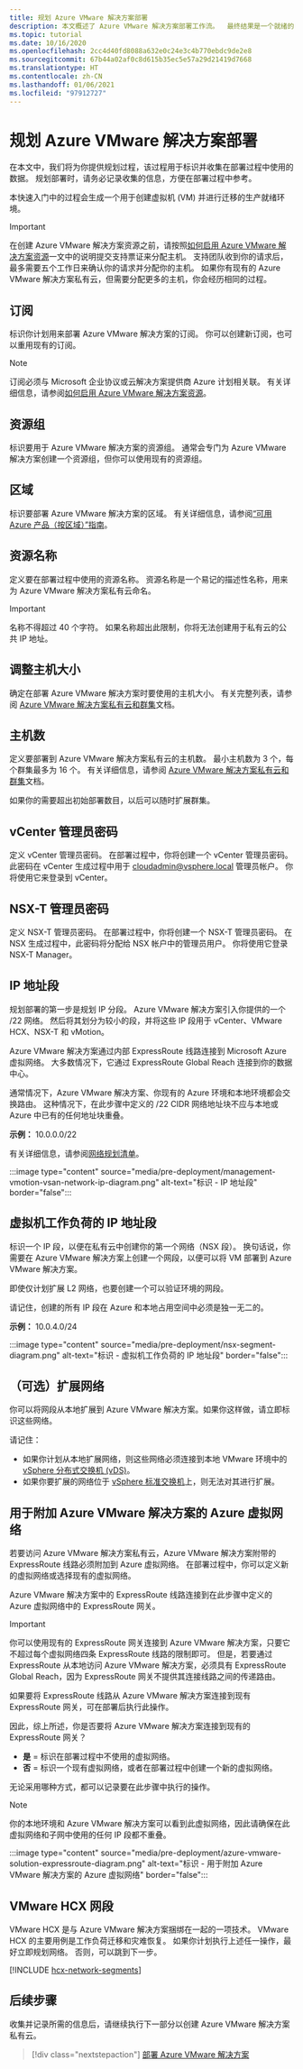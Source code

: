```yaml
---
title: 规划 Azure VMware 解决方案部署
description: 本文概述了 Azure VMware 解决方案部署工作流。  最终结果是一个就绪的可用于创建和迁移虚拟机 (VM) 的环境。
ms.topic: tutorial
ms.date: 10/16/2020
ms.openlocfilehash: 2cc4d40fd8088a632e0c24e3c4b770ebdc9de2e8
ms.sourcegitcommit: 67b44a02af0c8d615b35ec5e57a29d21419d7668
ms.translationtype: HT
ms.contentlocale: zh-CN
ms.lasthandoff: 01/06/2021
ms.locfileid: "97912727"
---
```

# <a name="planning-the-azure-vmware-solution-deployment"></a>规划 Azure VMware 解决方案部署

在本文中，我们将为你提供规划过程，该过程用于标识并收集在部署过程中使用的数据。 规划部署时，请务必记录收集的信息，方便在部署过程中参考。

本快速入门中的过程会生成一个用于创建虚拟机 (VM) 并进行迁移的生产就绪环境。 

>[!IMPORTANT]
>在创建 Azure VMware 解决方案资源之前，请按照[如何启用 Azure VMware 解决方案资源](enable-azure-vmware-solution.md)一文中的说明提交支持票证来分配主机。 支持团队收到你的请求后，最多需要五个工作日来确认你的请求并分配你的主机。 如果你有现有的 Azure VMware 解决方案私有云，但需要分配更多的主机，你会经历相同的过程。 


## <a name="subscription"></a>订阅

标识你计划用来部署 Azure VMware 解决方案的订阅。  你可以创建新订阅，也可以重用现有的订阅。

>[!NOTE]
>订阅必须与 Microsoft 企业协议或云解决方案提供商 Azure 计划相关联。 有关详细信息，请参阅[如何启用 Azure VMware 解决方案资源](enable-azure-vmware-solution.md)。

## <a name="resource-group"></a>资源组

标识要用于 Azure VMware 解决方案的资源组。  通常会专门为 Azure VMware 解决方案创建一个资源组，但你可以使用现有的资源组。

## <a name="region"></a>区域

标识要部署 Azure VMware 解决方案的区域。  有关详细信息，请参阅[“可用 Azure 产品（按区域）”指南](https://azure.microsoft.com/en-us/global-infrastructure/services/?products=azure-vmware)。

## <a name="resource-name"></a>资源名称

定义要在部署过程中使用的资源名称。  资源名称是一个易记的描述性名称，用来为 Azure VMware 解决方案私有云命名。

>[!IMPORTANT]
>名称不得超过 40 个字符。 如果名称超出此限制，你将无法创建用于私有云的公共 IP 地址。 

## <a name="size-hosts"></a>调整主机大小

确定在部署 Azure VMware 解决方案时要使用的主机大小。  有关完整列表，请参阅 [Azure VMware 解决方案私有云和群集](concepts-private-clouds-clusters.md#hosts)文档。

## <a name="number-of-hosts"></a>主机数

定义要部署到 Azure VMware 解决方案私有云的主机数。  最小主机数为 3 个，每个群集最多为 16 个。  有关详细信息，请参阅 [Azure VMware 解决方案私有云和群集](concepts-private-clouds-clusters.md#clusters)文档。

如果你的需要超出初始部署数目，以后可以随时扩展群集。

## <a name="vcenter-admin-password"></a>vCenter 管理员密码
定义 vCenter 管理员密码。  在部署过程中，你将创建一个 vCenter 管理员密码。 此密码在 vCenter 生成过程中用于 cloudadmin@vsphere.local 管理员帐户。 你将使用它来登录到 vCenter。

## <a name="nsx-t-admin-password"></a>NSX-T 管理员密码
定义 NSX-T 管理员密码。  在部署过程中，你将创建一个 NSX-T 管理员密码。 在 NSX 生成过程中，此密码将分配给 NSX 帐户中的管理员用户。 你将使用它登录 NSX-T Manager。

## <a name="ip-address-segment"></a>IP 地址段

规划部署的第一步是规划 IP 分段。  Azure VMware 解决方案引入你提供的一个 /22 网络。 然后将其划分为较小的段，并将这些 IP 段用于 vCenter、VMware HCX、NSX-T 和 vMotion。

Azure VMware 解决方案通过内部 ExpressRoute 线路连接到 Microsoft Azure 虚拟网络。 大多数情况下，它通过 ExpressRoute Global Reach 连接到你的数据中心。 

通常情况下，Azure VMware 解决方案、你现有的 Azure 环境和本地环境都会交换路由。 这种情况下，在此步骤中定义的 /22 CIDR 网络地址块不应与本地或 Azure 中已有的任何地址块重叠。

**示例：** 10.0.0.0/22

有关详细信息，请参阅[网络规划清单](tutorial-network-checklist.md#routing-and-subnet-considerations)。

:::image type="content" source="media/pre-deployment/management-vmotion-vsan-network-ip-diagram.png" alt-text="标识 - IP 地址段" border="false":::  

## <a name="ip-address-segment-for-virtual-machine-workloads"></a>虚拟机工作负荷的 IP 地址段

标识一个 IP 段，以便在私有云中创建你的第一个网络（NSX 段）。  换句话说，你需要在 Azure VMware 解决方案上创建一个网段，以便可以将 VM 部署到 Azure VMware 解决方案。   

即使仅计划扩展 L2 网络，也要创建一个可以验证环境的网段。

请记住，创建的所有 IP 段在 Azure 和本地占用空间中必须是独一无二的。  

**示例：** 10.0.4.0/24

:::image type="content" source="media/pre-deployment/nsx-segment-diagram.png" alt-text="标识 - 虚拟机工作负荷的 IP 地址段" border="false":::     

## <a name="optional-extend-networks"></a>（可选）扩展网络

你可以将网段从本地扩展到 Azure VMware 解决方案。如果你这样做，请立即标识这些网络。  

请记住：

- 如果你计划从本地扩展网络，则这些网络必须连接到本地 VMware 环境中的 [vSphere 分布式交换机 (vDS)](https://docs.vmware.com/en/VMware-vSphere/6.7/com.vmware.vsphere.networking.doc/GUID-B15C6A13-797E-4BCB-B9D9-5CBC5A60C3A6.html)。  
- 如果你要扩展的网络位于 [vSphere 标准交换机](https://docs.vmware.com/en/VMware-vSphere/6.7/com.vmware.vsphere.networking.doc/GUID-350344DE-483A-42ED-B0E2-C811EE927D59.html)上，则无法对其进行扩展。

## <a name="azure-virtual-network-to-attach-azure-vmware-solution"></a>用于附加 Azure VMware 解决方案的 Azure 虚拟网络

若要访问 Azure VMware 解决方案私有云，Azure VMware 解决方案附带的 ExpressRoute 线路必须附加到 Azure 虚拟网络。  在部署过程中，你可以定义新的虚拟网络或选择现有的虚拟网络。

Azure VMware 解决方案中的 ExpressRoute 线路连接到在此步骤中定义的 Azure 虚拟网络中的 ExpressRoute 网关。  

>[!IMPORTANT]
>你可以使用现有的 ExpressRoute 网关连接到 Azure VMware 解决方案，只要它不超过每个虚拟网络四条 ExpressRoute 线路的限制即可。  但是，若要通过 ExpressRoute 从本地访问 Azure VMware 解决方案，必须具有 ExpressRoute Global Reach，因为 ExpressRoute 网关不提供其连接线路之间的传递路由。  

如果要将 ExpressRoute 线路从 Azure VMware 解决方案连接到现有 ExpressRoute 网关，可在部署后执行此操作。  

因此，综上所述，你是否要将 Azure VMware 解决方案连接到现有的 ExpressRoute 网关？  

* **是** = 标识在部署过程中不使用的虚拟网络。
* **否** = 标识一个现有虚拟网络，或者在部署过程中创建一个新的虚拟网络。

无论采用哪种方式，都可以记录要在此步骤中执行的操作。

>[!NOTE]
>你的本地环境和 Azure VMware 解决方案可以看到此虚拟网络，因此请确保在此虚拟网络和子网中使用的任何 IP 段都不重叠。

:::image type="content" source="media/pre-deployment/azure-vmware-solution-expressroute-diagram.png" alt-text="标识 - 用于附加 Azure VMware 解决方案的 Azure 虚拟网络" border="false":::

## <a name="vmware-hcx-network-segments"></a>VMware HCX 网段

VMware HCX 是与 Azure VMware 解决方案捆绑在一起的一项技术。 VMware HCX 的主要用例是工作负荷迁移和灾难恢复。 如果你计划执行上述任一操作，最好立即规划网络。   否则，可以跳到下一步。

[!INCLUDE [hcx-network-segments](includes/hcx-network-segments.md)]

## <a name="next-steps"></a>后续步骤
收集并记录所需的信息后，请继续执行下一部分以创建 Azure VMware 解决方案私有云。

> [!div class="nextstepaction"]
> [部署 Azure VMware 解决方案](deploy-azure-vmware-solution.md)
